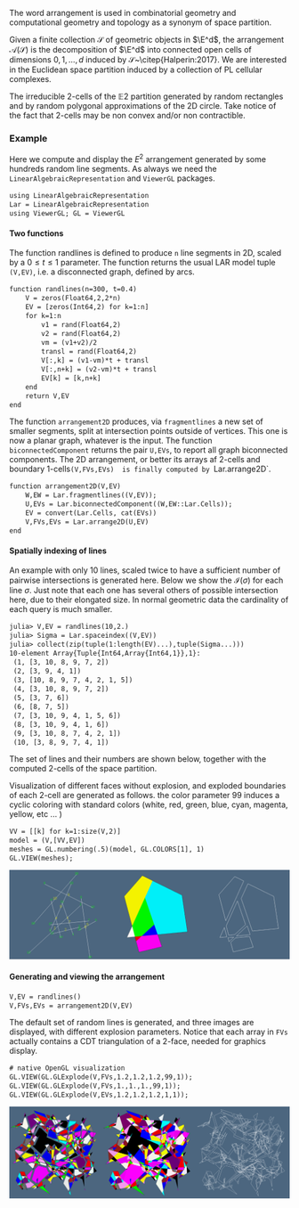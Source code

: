 The word arrangement is used in combinatorial geometry and computational geometry and topology as a synonym of space partition.

Given a finite collection $\mathcal{S}$ of geometric objects in $\E^d$, the arrangement $\mathcal{A}(\mathcal{S})$ is the decomposition of $\E^d$ into connected open cells of dimensions $0, 1, \ldots , d$ induced by $\mathcal{S}$~\citep{Halperin:2017}. We are interested in the Euclidean space partition induced by a collection of PL cellular complexes.

The irreducible 2-cells of the 𝔼2 partition generated by random rectangles and by random polygonal approximations of the 2D circle. Take notice of the fact that 2-cells may be non convex and/or non contractible.
 

 
### Example

Here we compute and display the $E^2$ arrangement generated by some hundreds random line segments. As always we need the `LinearAlgebraicRepresentation` and `ViewerGL`
packages.

```
using LinearAlgebraicRepresentation
Lar = LinearAlgebraicRepresentation
using ViewerGL; GL = ViewerGL
```

#### Two functions
The function randlines is defined to produce `n` line segments in 2D, scaled by a $0\leq t\leq 1$ parameter.  The function returns the usual LAR model tuple `(V,EV)`, i.e. a disconnected graph, defined by arcs.
```
function randlines(n=300, t=0.4)
	V = zeros(Float64,2,2*n)
	EV = [zeros(Int64,2) for k=1:n]
	for k=1:n
		v1 = rand(Float64,2)
		v2 = rand(Float64,2)
		vm = (v1+v2)/2
		transl = rand(Float64,2)
		V[:,k] = (v1-vm)*t + transl
		V[:,n+k] = (v2-vm)*t + transl
		EV[k] = [k,n+k]
	end
	return V,EV
end
```
The function `arrangement2D` produces, via `fragmentlines` a new set of smaller segments, split at intersection points outside of vertices. This one is now a planar graph, whatever is the input.  The function `biconnectedComponent` returns the pair `U,EVs`, to report all graph biconnected components. The 2D arrangement, or better its arrays af 2-cells and boundary 1-cells`(V,FVs,EVs)  is finally computed by `Lar.arrange2D`.

```
function arrangement2D(V,EV)
	W,EW = Lar.fragmentlines((V,EV));
	U,EVs = Lar.biconnectedComponent((W,EW::Lar.Cells));
	EV = convert(Lar.Cells, cat(EVs))
	V,FVs,EVs = Lar.arrange2D(U,EV)
end
```

#### Spatially indexing of lines 

An example with only 10 lines, scaled twice to have a sufficient number of pairwise intersections is generated here. Below we show the $\mathcal{I}(\sigma)$ for each line $\sigma$. Just note that each one has several others of possible intersection here, due to their elongated size. In normal geometric data the cardinality of each query is much smaller.
```
julia> V,EV = randlines(10,2.)
julia> Sigma = Lar.spaceindex((V,EV))
julia> collect(zip(tuple(1:length(EV)...),tuple(Sigma...)))
10-element Array{Tuple{Int64,Array{Int64,1}},1}:
 (1, [3, 10, 8, 9, 7, 2])      
 (2, [3, 9, 4, 1])             
 (3, [10, 8, 9, 7, 4, 2, 1, 5])
 (4, [3, 10, 8, 9, 7, 2])      
 (5, [3, 7, 6])                
 (6, [8, 7, 5])                
 (7, [3, 10, 9, 4, 1, 5, 6])   
 (8, [3, 10, 9, 4, 1, 6])      
 (9, [3, 10, 8, 7, 4, 2, 1])   
 (10, [3, 8, 9, 7, 4, 1])      

```

The set of lines and their numbers are shown below, together with the computed 2-cells of the space partition.

Visualization of different faces without explosion, and exploded boundaries of each 2-cell are generated as follows. the color parameter 99 induces a cyclic coloring with standard colors (white, red, green, blue, cyan, magenta, yellow, etc ... )

```
VV = [[k] for k=1:size(V,2)]
model = (V,[VV,EV])
meshes = GL.numbering(.5)(model, GL.COLORS[1], 1)
GL.VIEW(meshes);
```
![](images/fig4.png)


#### Generating and viewing the arrangement

```
V,EV = randlines()
V,FVs,EVs = arrangement2D(V,EV)
```
The default set of random lines is generated, and  three images are displayed, with different explosion parameters. Notice that each array in `FVs` actually contains a CDT triangulation of a 2-face, needed for graphics display.

```
# native OpenGL visualization
GL.VIEW(GL.GLExplode(V,FVs,1.2,1.2,1.2,99,1));
GL.VIEW(GL.GLExplode(V,FVs,1.,1.,1.,99,1));
GL.VIEW(GL.GLExplode(V,EVs,1.2,1.2,1.2,1,1));
```

![](images/fig5.png)


```